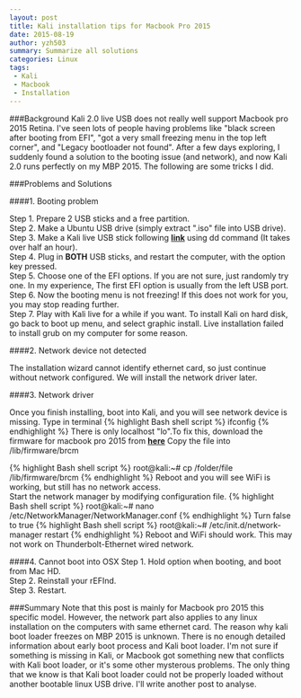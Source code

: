 ```yaml
---
layout: post
title: Kali installation tips for Macbook Pro 2015
date: 2015-08-19 
author: yzh503
summary: Summarize all solutions
categories: Linux
tags: 
 - Kali
 - Macbook
 - Installation
---
```


###Background 
Kali 2.0 live USB does not really well support Macbook pro 2015 Retina. I've seen lots of people having problems like "black screen after booting from EFI", "got a very small freezing menu in the top left corner", and "Legacy bootloader not found". After a few days exploring, I suddenly found a solution to the booting issue (and network), and now Kali 2.0 runs perfectly on my MBP 2015. The following are some tricks I did.

###Problems and Solutions 


####1. Booting problem

Step 1. Prepare 2 USB sticks and a free partition.  
Step 2. Make a Ubuntu USB drive (simply extract ".iso" file into USB drive).    
Step 3. Make a Kali live USB stick following [**link**](http://docs.kali.org/downloading/kal...ve-usb-install) using dd command (It takes over half an hour).   
Step 4. Plug in **BOTH** USB sticks, and restart the computer, with the option key pressed.     
Step 5. Choose one of the EFI options. If you are not sure, just randomly try one. In my experience, The first EFI option is usually from the left USB port.        
Step 6. Now the booting menu is not freezing! If this does not work for you, you may stop reading further.  
Step 7. Play with Kali live for a while if you want. To install Kali on hard disk, go back to boot up menu, and select graphic install. Live installation failed to install grub on my computer for some reason.


####2. Network device not detected

The installation wizard cannot identify ethernet card, so just continue without network configured. We will install the network driver later.


####3. Network driver 

Once you finish installing, boot into Kali, and you will see network device is missing. Type in terminal
{% highlight Bash shell script %}
ifconfig
{% endhighlight %}
There is only localhost "lo".To fix this, download the firmware for macbook pro 2015 from [**here**](https://git.kernel.org/cgit/linux/ke...43602-pcie.bin)
Copy the file into /lib/firmware/brcm

{% highlight Bash shell script %}
root@kali:~# cp /folder/file /lib/firmware/brcm
{% endhighlight %}
Reboot and you will see WiFi is working, but still has no network access.   
Start the network manager by modifying configuration file.
{% highlight Bash shell script %}
root@kali:~# nano /etc/NetworkManager/NetworkManager.conf
{% endhighlight %}
Turn false to true
{% highlight Bash shell script %}
root@kali:~# /etc/init.d/network-manager restart
{% endhighlight %}
Reboot and WiFi should work. This may not work on Thunderbolt-Ethernet wired network.

####4. Cannot boot into OSX
Step 1. Hold option when booting, and boot from Mac HD.     
Step 2. Reinstall your rEFInd.  
Step 3. Restart.


###Summary
Note that this post is mainly for Macbook pro 2015 this specific model. However, the network part also applies to any linux installation on the computers with same ethernet card. The reason why kali boot loader freezes on MBP 2015 is unknown. There is no enough detailed information about early boot process and Kali boot loader. I'm not sure if something is missing in Kali, or Macbook got something new that conflicts with Kali boot loader, or it's some other mysterous problems. The only thing that we know is that Kali boot loader could not be properly loaded without another bootable linux USB drive. I'll write another post to analyse.